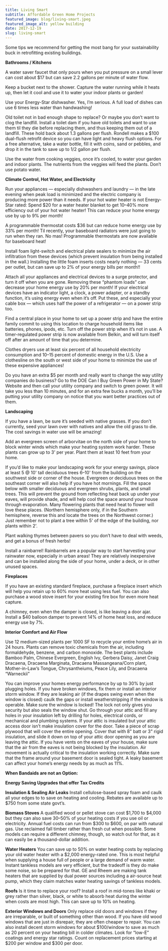 ```yaml
---
title: Living Smart
subtitle: Affordable Green Home Projects
featured_image: blog/living-smart.jpeg
featured_image_alt: yellow building
date: 2017-12-19
slug: living-smart
---
```


Some tips we recommend for getting the most bang for your sustainability buck in retrofitting existing buildings.

**Bathrooms / Kitchens**

A water saver faucet that only pours when you put pressure on a small lever can cost about $17 but can save 2.2 gallons per minute of water flow.

Keep a bucket next to the shower. Capture the water running while it heats up, then let it cool and use it to water your indoor plants or garden!

Use your Energy-Star dishwasher. Yes, I’m serious. A full load of dishes can use 6 times less water than handwashing!

Old toilet not in bad enough shape to replace? Or maybe you don’t want to clog the landfill. Install a toilet dam if you have old toilets and want to use them til they die before replacing them, and thus keeping them out of a landfill. These hold back about 1.3 gallons per flush. Rondell makes a $100 dual-flush retrofit device so you can have light and heavy flush options. For a free alternative, take a water bottle, fill it with coins, sand or pebbles, and drop it in the tank to save up to 1/2 gallon per flush.

Use the water from cooking veggies, once it’s cooled, to water your garden and indoor plants. The nutrients from the veggies will feed the plants. Don’t use potato water.

**Climate Control, Hot Water, and Electricity**

Run your appliances — especially dishwashers and laundry — in the late evening when peak load is minimized and the electric company is producing more power than it needs.
If your hot water heater is not Energy-Star rated: Spend $20 for a water heater blanket to get 10–40% more efficiency out of your hot water heater! This can reduce your home energy use by up to 9% per month!

A programmable thermostat costs $36 but can reduce home energy use by 33% per month! Til recently, your baseboard radiators were just going to run when they ran. No mas! Programmable thermostats are now available for baseboard heat!

Install foam light-switch and electrical plate sealers to minimize the air infiltration from these devices (which prevent insulation from being installed in the wall.) Installing the little foam inserts costs nearly nothing — 33 cents per outlet, but can save up to 2% of your energy bills per month!!

Attach all your appliances and electrical devices to a surge protector, and turn it off when you are gone. Removing these “phantom loads” can decrease your home energy use by 20% per month! If your electrical devices have an indicator light, a clock, a power adapter, or a standby function, it’s using energy even when it’s off. Put these, and especially your cable box — which uses half the power of a refrigerator — on a power strip too.

Find a central place in your home to set up a power strip and have the entire family commit to using this location to charge household items like batteries, phones, ipods, etc. Turn off the power strip when it’s not in use. A timer-regulated power strip is now available from Belkin, and will turn itself off after an amount of time that you determine.

Clothes dryers use at least six percent of all household electricity consumption and 10–15 percent of domestic energy in the U.S. Use a clothesline on the south or west side of your home to minimize the use of these expensive appliances!

Do you have an extra $5 per month and really want to change the way utility companies do business? Go to the DOE Can I Buy Green Power in My State? Website and then call your utility company and switch to green power. It will take you less than 10 minutes, and for an extra few bucks a month, you’ll be putting your utility company on notice that you want better practices out of them.

**Landscaping**

If you have a lawn, be sure it’s seeded with native grasses. If you don’t currently, seed your lawn over with natives and allow the old grass to die. The cost savings in water use will be amazing!

Add an evergreen screen of arborvitae on the north side of your home to block winter winds which make your heating system work harder. These plants can grow up to 3' per year. Plant them at least 10 feet from your home.

If you’d like to make your landscaping work for your energy savings, place at least 5 @ 10' tall deciduous trees 6–10' from the building on the southwest side or corner of the house. Evergreen or deciduous trees on the southeast corner will also help if you have hot mornings. Fill the space below with smaller deciduous and evergreen shrubs, plants, and small trees. This will prevent the ground from reflecting heat back up under your eaves, will provide shade, and will help cool the space around your house through evaporation. Many flowering plants that need heat to flower will love these places. (Northern hemisphere only, if in the Southern hemisphere, reverse this and locate the trees on the Northwest corner.) Just remember not to plant a tree within 5' of the edge of the building, nor plants within 2'.

Plant walking thymes between pavers so you don’t have to deal with weeds, and get a bonus of fresh herbs!

Install a rainbarrel! Rainbarrels are a popular way to start harvesting your rainwater now, especially in urban areas! They are relatively inexpensive and can be installed along the side of your home, under a deck, or in other unused spaces.

**Fireplaces**

If you have an existing standard fireplace, purchase a fireplace insert which will help you retain up to 60% more heat using less fuel. You can also purchase a wood stove insert for your existing fire box for even more heat capture.

A chimney, even when the damper is closed, is like leaving a door ajar. Install a $40 balloon damper to prevent 14% of home heat loss, and reduce energy use by 7%.

**Interior Comfort and Air Flow**

Use 12 medium-sized plants per 1000 SF to recycle your entire home’s air in 24 hours. Plants can remove toxic chemicals from the air, including formaldehyde, benzene, and carbon monoxide. The best plants include Bamboo Palm, Chinese Evergreen, English Ivy, Gerbera Daisy, Janet Craig Dracaena, Dracaena Marginata, Dracaena Massangeana/Corn plant, Mother-in-Law’s Tongue, Chrysantheiums, Peace Lily, and Dracaena “Warneckii”

You can improve your homes energy performance by up to 30% by just plugging holes. If you have broken windows, fix them or install an interior storm window. If they are leaking air (if the drapes swing even when the window is closed) caulk the gaps or install weatherstripping if the window is operable. Make sure the window is locked! The lock not only gives you security but also seals the window shut. Go through your attic and fill any holes in your insulation left by drilling for holes, electrical cords, or mechanical and plumbing systems. If your attic is insulated but your attic access door isn’t make insulation cover for the door. Take a piece of scrap plywood that will cover the entire opening. Cover that with 8" batt or 3" rigid insulation, and slide it down on top of your attic door opening as you are leaving the attic. If you have vents on the eaves of your house, make sure that the air from the eaves is not being blocked by the insulation. Air movement is actually critical to the insulation working correctly. Make sure that the frame around your basement door is sealed tight. A leaky basement can affect your home’s energy needs by as much as 11%.

**When Bandaids are not an Option:**

**Energy Saving Upgrades that offer Tax Credits**

**Insulation & Sealing Air Leaks**
Install cellulose-based spray foam and caulk all your edges to to save on heating and cooling. Rebates are available up to $750 from some state govt’s.

**Biomass Stoves**
A qualified wood or pellet stove can cost $1,700 to $4,000 but they can also save 30–50% of your heating costs if you use oil or electricity. Annual fuel costs can run from $300 to $600, on par with natural gas. Use reclaimed fall timber rather than fresh cut when possible. Some models can require a different chimney, though, so watch out for that, as it can easily be a thousand-dollar addition.

**Water Heaters**
You can save up to 50% on water heating costs by replacing your old water heater with a $2,000 energy-rated one. This is most helpful when supplying a house full of people or a large demand of warm water. Instant tankless models are very efficient, but the tradeoff is they do make some noise, so be prepared for that. GE and Rheem are making tank heaters that are supplied by dual power sources including a air-source heat pump, which they claim matches water heating savings of tankless models.

**Roofs**
Is it time to replace your roof? Install a roof in mid-tones like khaki or grey rather than silver, black, or white to absorb heat during the winter when costs are most high. This can save up to 10% on heating.

**Exterior Windows and Doors**
Only replace old doors and windows if they are irreparable, or built of something other than wood. If you have old wood windows that are just in disrepair, they are often cheaper to repair. You can also install decent storm windows for about $100/window to save as much as 20 percent on your heating bill in colder climates. Look for “low-E” coatings and energy star ratings. Count on replacement prices starting at $200 per window and $300 per door.

